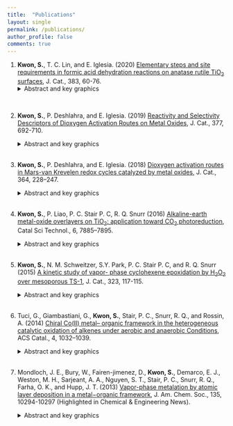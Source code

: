 ```yaml
---
title:  "Publications"
layout: single
permalink: /publications/
author_profile: false
comments: true
---
```


1. **Kwon, S.**, T. C. Lin, and E. Iglesia. (2020) [Elementary steps and site requirements in formic acid dehydration reactions on anatase rutile TiO<sub>2</sub> surfaces](https://www.sciencedirect.com/science/article/pii/S0021951719306487), J. Cat., 383, 60-76.
    &nbsp;&nbsp;&nbsp;&nbsp;&nbsp;&nbsp;
    <details>
        <summary>Abstract and key graphics</summary>
        <br>
        <img src="/assets/images/publications/jcat_2020_vol383.png" alt="Elementary steps and site requirements in formic acid dehydration reactions on anatase rutile TiO<sub>2</sub> surfaces">
        <br>
        Mechanistic details of HCOOH decomposition routes provide valuable insights into reactions involving bound formates as intermediates or spectators; these routes are also widely used as a probe of the acid-base properties of oxide surfaces. The identity and kinetic relevance of bound intermediates, transition states, and elementary steps are reported here for HCOOH dehydration on anatase and rutile TiO<sub>2</sub> surfaces through complementary kinetic, isotopic, spectroscopic and theoretical assessments. Five-coordinate exposed Ti<sub>5c</sub> centers are saturated with bidentate formates (*HCOO*) at catalytic conditions (423–463 K; 0.1–3 kPa HCOOH), as evident from infrared spectra collected during catalysis and the amounts of HCOOH and CO evolved upon heating the TiO<sub>2</sub> samples containing pre-adsorbed HCOOH-derived species. These *HCOO* species are inactive but form a stable “surface template” that contains stochiometric protons onto which HCOOH binds molecularly (HCOOH-H*) to form a coexisting adlayer. H2O elimination from HCOOH-H* is the sole kinetically-relevant step. DFT-derived barriers show that this step involves its reaction with Ti<sub>5c</sub>-O<sub>2c</sub> that acts as a Lewis acid-base pair. Such route, in turn, requires the access of HCOOH-H* to a Ti<sub>5c</sub> center, which is made available through a momentary reprotonation of a *HCOO*. This step is much less facile on rutile than on anatase due to stronger acid strength of its Ti<sub>5c</sub> centers that binds *HCOO* species more strongly and its shorter Ti<sub>5c</sub>-Ti<sub>5c</sub> distances that induce greater repulsions between co-adsorbed HCOOH* formed upon reprotonation step. These differences account for low dehydration reactivity of rutile at these temperatures. This mechanistic interpretation is in full accord with DFT-derived barriers, binding energies, and kinetic isotope effects that quantitatively agree with the values from regressed kinetic and thermodynamic parameters, with in-situ infrared spectra that identify HCOOH-H* species as the sole reactive intermediates, and with the differences in turnover rates between anatase and rutile catalysts. These dehydration routes are also consistent with the surface chemistry expected for Lewis acid-base pairs on stoichiometry TiO<sub>2</sub> surfaces without requiring the presence or involvement of reduced centers or titanols in the catalytic cycle. The reaction routes described in this work show how strongly-bound species, evident in presence and unreactive nature from <em>in-situ</em> infrared spectra, provide an organic “permanent” template for reactions of weakly-bound species that are often invisible in spectroscopy.
    </details>
<br>

2. **Kwon, S.**, P. Deshlahra, and E. Iglesia. (2019) [Reactivity and Selectivity Descriptors of Dioxygen Activation Routes on Metal Oxides](https://www.sciencedirect.com/science/article/pii/S0021951719303719?dgcid=coauthor), J. Cat., 377, 692-710.
    &nbsp;&nbsp;&nbsp;&nbsp;&nbsp;&nbsp;
    <details>
        <summary>Abstract and key graphics</summary>
        <br>
        <img src="/assets/images/publications/jcat_2019_vol377.png" 
        alt="Reactivity and Selectivity Descriptors of Dioxygen Activation Routes on Metal Oxides Key Graphics">
        <br>
        The activation of dioxygen at typically isolated two-electron reduced centers can lead to the formation of electrophilic superoxo or peroxo species, providing an essential route to form reactive O<sub>2</sub>-derived species in biological, organometallic, and heterogeneous catalysts. Alternatively, O<sub>2</sub> activation can proceed via outer sphere routes, circumventing the formation of bound peroxo (OO<sup>*</sup>) species during oxidation catalysis by forming H<sub>2</sub>O<sub>2</sub>(g), which can react with another reduced center to form H<sub>2</sub>O. The electronic and binding properties of metal oxides that determine the relative rates of these activation routes are assessed here by systematic theoretical treatments using density functional theory (DFT). These methods are combined with conceptual frameworks based on thermochemical cycles and crossing potential models to assess the most appropriate descriptors for the activation barriers for each route using Keggin polyoxometalates as illustrative examples. In doing so, we show that inner sphere routes, which form OO<sup>*</sup> species via O<sub>2</sub> activation on the O-vacancies (*) formed in the reduction part of redox cycles, are mediated by early transition states that only weakly sense the oxide binding properties. Outer sphere routes form H<sub>2</sub>O<sub>2</sub>(g) via O<sub>2</sub> activation on OH pairs (H/OH<sup>*</sup>) formed by dissociation of H<sub>2</sub>O on O-vacancies; their rates and activation barriers reflect the rates of the first H-atom transfer from H/OH<sup>*</sup> to O<sub>2</sub>. The activation barriers for this H-transfer step depend on the binding energy of more weakly-bound H-atom in H/OH<sup>*</sup> pairs (HAE<sub>2</sub>) and on the <sup>.</sup>OOH-surface interaction energy at its product state (<em>E<sub>int</sub><sup>0</sup></em>). The <em>E<sub>int</sub><sup>0</sup></em> values are similar among oxides unless a large charge-balancing cation is present and interacts with <sup>.</sup>OOH; consequently, HAE<sub>2</sub> acts as an appropriate descriptor of the outer sphere dynamics. HAE<sub>2</sub> also determines the thermodynamics of H<sub>2</sub>O dissociation on O-vacancies, which influence the inner and outer sphere rates by setting the relative coverage of * and H/OH<sup>*</sup>. These results, in turn, show that HAE<sub>2</sub> is a complete descriptor of the reactivity and selectivity of oxides for O<sub>2</sub> activation; the O-atoms in more reducible oxides (more negative HAE<sub>2</sub>) exhibit a greater preference for the inner sphere routes and for the formation of electrophilic OO<sup>*</sup> intermediates that mediate epoxidation and O-insertion reactions during catalytic redox cycles. Large charge-balancing cations locally modify <em>E<sub>int</sub><sup>0</sup></em> values that determine the outer sphere rates and thus can be used to alter the preference of O-atoms to either inner or outer sphere routes.  
    </details>
    <br>

3. **Kwon, S.**, P. Deshlahra, and E. Iglesia. (2018) [Dioxygen activation routes in Mars-van Krevelen redox cycles catalyzed by metal oxides](https://www.sciencedirect.com/science/article/pii/S0021951718302100), J. Cat., 364, 228–247.
    &nbsp;&nbsp;&nbsp;&nbsp;&nbsp;&nbsp;
    <details>
        <summary>Abstract and key graphics</summary>
        <br>
        <img src="/assets/images/publications/jcat_2018_vol364.png" 
        alt="Dioxygen activation routes in Mars-van Krevelen redox cycles catalyzed by metal oxides Key Graphics">
        <br>
        Catalytic redox cycles involve dioxygen activation via peroxo (OO<sup>∗</sup>) or H<sub>2</sub>O<sub>2</sub> species, denoted as inner-sphere and outer-sphere routes respectively, for metal-oxo catalysts solvated by liquids. On solid oxides, O<sub>2</sub> activation is typically more facile than the reduction part of redox cycles, making kinetic inquiries difficult at steady-state. These steps are examined here for oxidative alkanol dehydrogenation (ODH) by scavenging OO<sup>∗</sup> species with C<sub>3</sub>H<sub>6</sub> to form epoxides and by energies and barriers from density functional theory. Alkanols react with O-atoms (O∗) in oxides to form vicinal OH pairs that eliminate H<sub>2</sub>O to form OO<sup>∗</sup> at O-vacancies formed or react with O<sub>2</sub> to give H<sub>2</sub>O<sub>2</sub>. OO<sup>∗</sup> reacts with alkanols to re-form O∗ via steps favored over OO<sup>∗</sup> migrations, otherwise required to oxidize non-vicinal vacancies. <sub>C</sub>3<sub>H</sub>6 epoxidizes by reaction with OO<sup>∗</sup> with rates that increase with <sub>C</sub>3<sub>H</sub>6 pressure, but reach constant values as all OO<sup>∗</sup> species react with <sub>C</sub>3<sub>H</sub>6 at high <sub>C</sub>3<sub>H</sub>6/alkanol ratios. Asymptotic epoxidation/ODH rate ratios are smaller than unity, because outer-sphere routes that shuttle O-atoms via H<sub>2</sub>O<sub>2</sub>(g) are favored over endoergic vacancy formation required for inner-sphere routes. The relative contributions of these two routes are influenced by H<sub>2</sub>O, because vacancies, required to form OO<sup>∗</sup>, react with H<sub>2</sub>O to form OH pairs and H<sub>2</sub>O<sub>2</sub>. OO<sup>∗</sup>-mediated routes and epoxidation become favored at low coverages of reduced centers, prevalent for less reactive alkanols and lower alkanol/O<sub>2</sub> ratios, because H<sub>2</sub>O<sub>2</sub> then reacts preferentially with O∗ (forming OO<sup>∗</sup>), instead of vacancies (forming O∗/H<sub>2</sub>O). Such kinetic shunts between two routes compensate for lower barriers required to form H<sub>2</sub>O<sub>2</sub> than OO<sup>∗</sup>. These re-oxidation routes prefer molecular donor (H<sub>2</sub>O<sub>2</sub>) or acceptor (alkanol) to perform stepwise two-electron oxidations by dioxygen, instead of kinetically demanding O-atom migrations. The quantitative descriptions, derived from theory and experiment on Mo-based polyoxometalate clusters with known structures, bring together the dioxygen chemistry in liquid-phase oxidations, including electro-catalysis and monooxygenase enzymes, and oxide surfaces into a common framework, while suggesting a practical process for epoxidation by kinetically coupling with ODH reaction.
    </details>
    <br>

4. **Kwon, S.**, P. Liao, P. C. Stair P. C, R. Q. Snurr (2016) [Alkaline-earth metal-oxide overlayers on TiO<sub>2</sub>: application toward CO<sub>2</sub> photoreduction](https://pubs.rsc.org/en/content/articlelanding/2016/cy/c6cy01661h/unauth#!divAbstract), Catal Sci Technol., 6, 7885–7895.
    &nbsp;&nbsp;&nbsp;&nbsp;&nbsp;&nbsp;
    <details>
        <summary>Abstract and key graphics</summary>
        <br>
        <img src="/assets/images/publications/catal_2016_vol6.png" 
        alt="Alkaline-earth metal-oxide overlayers on TiO<sub>2</sub>: application toward CO<sub>2</sub> photoreduction Key Graphics">
        <br>
        Converting CO<sub>2</sub> into valuable C1 products such as CO, methanol, and methane using photocatalysts is an attractive way to recycle atmospheric CO<sub>2</sub> into fine chemicals and fuels. The most commonly studied photocatalyst, TiO<sub>2</sub>, however, suffers from poor initial adsorption of CO<sub>2</sub>. To overcome this problem, it has been proposed that a thin overlayer of a basic oxide might promote CO<sub>2</sub> adsorption and thus improve the reactivity of TiO<sub>2</sub> for photoreduction of CO<sub>2</sub>. In this work, we investigated CO<sub>2</sub> adsorption on the (100) surfaces of a series of basic, alkaline-earth metal oxides (MgO, CaO, SrO, BaO). Using periodic density functional theory (DFT) calculations, we found that CO<sub>2</sub> adsorption becomes significantly more favorable in the order MgO < CaO < SrO < BaO, and we attribute this order to the more suitable lattice parameter of BaO compared to MgO. To understand the effect of a thin layer of basic oxide on TiO<sub>2</sub> for CO<sub>2</sub> photoreduction, SrO on TiO<sub>2</sub> was investigated as a model system. A dramatic improvement in CO<sub>2</sub> adsorption and activation was observed on SrO/TiO<sub>2</sub> compared to the bare TiO<sub>2</sub>, and dissociated water was found to be thermodynamically more favorable than intact water on the SrO/TiO<sub>2</sub> surface. A possible reaction route for the photocatalytic reduction of CO<sub>2</sub> to CO on the bare and SrO-modified TiO<sub>2</sub> surfaces was further investigated. Although the reaction is slightly more favorable on the TiO<sub>2</sub> surface than on the 0.5 ML SrO-covered TiO<sub>2</sub>, the SrO half layer helps activate CO<sub>2</sub> and favors desorption of CO, which are challenging steps for CO<sub>2</sub> reduction on pure TiO<sub>2</sub>. Therefore, our results suggest that <1 ML SrO overlayer might be a promising candidate for further experimental exploration.
    </details>     
    <br>

5. **Kwon, S.**, N. M. Schweitzer, S.Y. Park, P. C. Stair P. C, and R. Q. Snurr (2015) [A kinetic study of vapor- phase cyclohexene epoxidation by H<sub>2</sub>O<sub>2</sub> over mesoporous TS-1](https://www.sciencedirect.com/science/article/pii/S0021951715000913), J. Cat., 323, 117-115.
    &nbsp;&nbsp;&nbsp;&nbsp;&nbsp;&nbsp;
    <details>
        <summary>Abstract and key graphics</summary>
        <br>
        <img src="/assets/images/publications/jcat_2015_vol323.png" 
        alt="A kinetic study of vapor- phase cyclohexene epoxidation by H<sub>2</sub>O<sub>2</sub> over mesoporous TS-1 Key Graphics">
        <br>        
        A kinetic analysis of gas-phase cyclohexene epoxidation by H<sub>2</sub>O<sub>2</sub> over mesoporous TS-1 was performed. The production of cyclohexene oxide was very stable with high selectivity. Based on the kinetic analysis, the gas-phase mechanism is proposed to be similar to that of the liquid-phase reaction: an Eley–Rideal type mechanism, in which the reaction between a Ti–OOH intermediate and the physisorbed alkene is the rate-determining step. When the partial pressure of water or H<sub>2</sub>O<sub>2</sub> was varied, a compensation effect was observed. Based on the kinetic model, the compensation effect is attributed to variations in the surface coverage of intermediates, specifically the competitive adsorption of water and H<sub>2</sub>O<sub>2</sub> at the Ti active sites. A meaningful activation energy can only be obtained at high surface coverages of H<sub>2</sub>O<sub>2</sub> and was determined to be 40 ± 2 kJ/mol.
    </details>
    <br>

6. Tuci, G., Giambastiani, G., **Kwon, S.**, Stair, P. C., Snurr, R. Q., and Rossin, A. (2014) [Chiral Co(II) metal– organic framework in the heterogeneous catalytic oxidation of alkenes under aerobic and anaerobic Conditions](https://pubs.acs.org/doi/abs/10.1021/cs401003d), ACS Catal., 4, 1032–1039.
    &nbsp;&nbsp;&nbsp;&nbsp;&nbsp;&nbsp;
    <details>
        <summary>Abstract and key graphics</summary>
        <br>
        <img src="/assets/images/publications/acscatal_2014_vol4.png" 
        alt="Chiral Co(II) metal– organic framework in the heterogeneous catalytic oxidation of alkenes under aerobic and anaerobic Conditions Key Graphics">
        <br>
        The chiral Co(II) MOF [Co(<sub>L</sub>-RR)(H<sub>2</sub>O)·H<sub>2</sub>O]∞ [1; <sub>L</sub>-RR = (R,R)-thiazolidine-2,4-dicarboxylate] has been exploited in the catalytic oxidation of different alkenes (cyclohexene, (Z)-cyclooctene, 1-octene) using either tert-butyl hydroperoxide (tBuOOH) or molecular oxygen (O<sub>2</sub>) as oxidants. Different chemoselectivities are observed, both substrate- and oxidant-dependent. A moderate enantioselectivity is also obtained in the case of prochiral precursors, revealing the chiral induction ability of the optically pure metal environment. The interaction of O<sub>2</sub> with the exposed metal sites in 1 (after material preactivation and consequent removal of the coordinated aquo ligand) has been studied through TPD-MS analysis combined with DFT calculations, with the aim of probing effective oxygen uptake by the heterogeneous catalyst and unraveling the nature of the active species in the catalytic oxidation process under aerobic conditions. Theoretical results indicate the presence of an η1-superoxo species at the cobalt center, with concomitant Co(II) ↔ Co(III) oxidation. Finally, the experimental estimation of the O<sub>2</sub> adsorption enthalpy is found to be in good agreement with the calculated binding energy.
    </details>
    <br>

7. Mondloch, J. E., Bury, W., Fairen-jimenez, D., **Kwon, S.**, Demarco, E. J., Weston, M. H., Sarjeant, A. A., Nguyen, S. T., Stair, P. C., Snurr, R. Q., Farha, O. K., and Hupp, J. T. (2013) [Vapor-phase metalation by atomic layer deposition in a metal−organic framework](https://pubs.acs.org/doi/abs/10.1021/ja4050828), J. Am. Chem. Soc., 135, 10294-10297 (Highlighted in Chemical & Engineering News).
    &nbsp;&nbsp;&nbsp;&nbsp;&nbsp;&nbsp;
    <details>
        <summary>Abstract and key graphics</summary>
        <br>
        <img src="/assets/images/publications/jacs_2013_vol135.png" 
        alt="Vapor-phase metalation by atomic layer deposition in a metal−organic framework Key Graphics">
        <br>        
        Metal–organic frameworks (MOFs) have received attention for a myriad of potential applications including catalysis, gas storage, and gas separation. Coordinatively unsaturated metal ions often enable key functional behavior of these materials. Most commonly, MOFs have been metalated from the condensed phase (i.e., from solution). Here we introduce a new synthetic strategy capable of metallating MOFs from the gas phase: atomic layer deposition (ALD). Key to enabling metalation by ALD In MOFs (AIM) was the synthesis of NU-1000, a new, thermally stable, Zr-based MOF with spatially oriented −OH groups and large 1D mesopores and apertures.
    </details>
    <br>